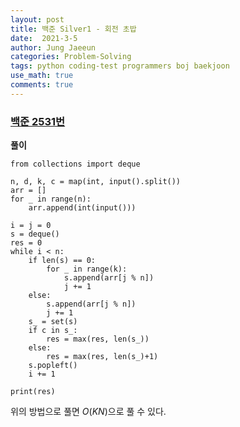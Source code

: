 ```yaml
---
layout: post
title: 백준 Silver1 - 회전 초밥
date:  2021-3-5
author: Jung Jaeeun
categories: Problem-Solving
tags: python coding-test programmers boj baekjoon
use_math: true
comments: true
---
```


### [백준 2531번](https://www.acmicpc.net/problem/2531)

**풀이**

```python3
from collections import deque

n, d, k, c = map(int, input().split())
arr = []
for _ in range(n):
    arr.append(int(input()))

i = j = 0
s = deque()
res = 0
while i < n:
    if len(s) == 0:
        for _ in range(k):
            s.append(arr[j % n])
            j += 1
    else:
        s.append(arr[j % n])
        j += 1
    s_ = set(s)
    if c in s_:
        res = max(res, len(s_))
    else:
        res = max(res, len(s_)+1)
    s.popleft()
    i += 1

print(res)
```

위의 방법으로 풀면 $O(KN)$으로 풀 수 있다.